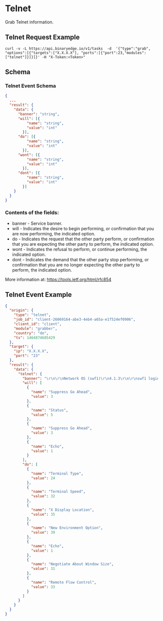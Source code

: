 # Telnet

Grab Telnet information.

## Telnet Request Example

```
curl -v -L https://api.binaryedge.io/v1/tasks  -d  '{"type":"grab", "options":[{"targets":["X.X.X.X"], "ports":[{"port":23,"modules": ["telnet"]}]}]}' -H "X-Token:<Token>"
```

## Schema

### Telnet Event Schema

```json
{
  ...
  "result": {
    "data": {
      "banner": "string",
      "will": [{
          "name": "string",
          "value": "int"
        }],
      "do": [{
          "name": "string",
          "value": "int"
        }],
      "wont": [{
          "name": "string",
          "value": "int"
        }],
      "dont": [{
          "name": "string",
          "value": "int"
        }]
    }
  }
}
```

### Contents of the fields:

  * banner - Service banner.
  * will - Indicates the desire to begin performing, or confirmation that you are now performing, the indicated option.
  * do - Indicates the request that the other party perform, or confirmation that you are expecting the other party to perform, the indicated option.
  * wont - Indicates the refusal to perform, or continue performing, the indicated option.
  * dont - Indicates the demand that the other party stop performing, or confirmation that you are no longer expecting the other party to perform, the indicated option.

More information at: https://tools.ietf.org/html/rfc854

## Telnet Event Example

```json
{
  "origin": {
    "type": "telnet",
    "job_id": "client-26069164-abe3-4eb4-a65a-e1f524ef0906",
    "client_id": "client",
    "module": "grabber",
    "country": "de",
    "ts": 1464874685429
  },
  "target": {
    "ip": "X.X.X.X",
    "port": "23"
  },
  "result": {
    "data": {
      "telnet": {
        "banner": "\r\n\r\nNetwork OS (swf1)\r\n4.1.3\r\n\r\nswf1 login: ",
        "will": [
          {
            "name": "Suppress Go Ahead",
            "value": 3
          },
          {
            "name": "Status",
            "value": 5
          },
          {
            "name": "Suppress Go Ahead",
            "value": 3
          },
          {
            "name": "Echo",
            "value": 1
          }
        ],
        "do": [
          {
            "name": "Terminal Type",
            "value": 24
          },
          {
            "name": "Terminal Speed",
            "value": 32
          },
          {
            "name": "X Display Location",
            "value": 35
          },
          {
            "name": "New Environment Option",
            "value": 39
          },
          {
            "name": "Echo",
            "value": 1
          },
          {
            "name": "Negotiate About Window Size",
            "value": 31
          },
          {
            "name": "Remote Flow Control",
            "value": 33
          }
        ]
      }
    }
  }
}
```
